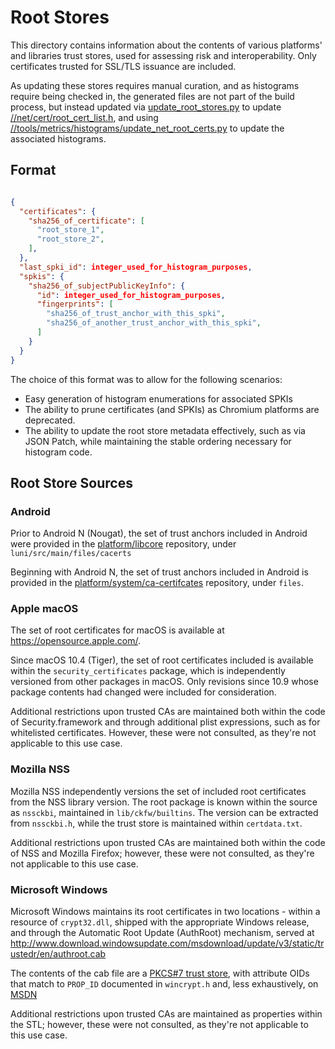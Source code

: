 # Root Stores

This directory contains information about the contents of various platforms'
and libraries trust stores, used for assessing risk and interoperability. Only
certificates trusted for SSL/TLS issuance are included.

As updating these stores requires manual curation, and as histograms require
being checked in, the generated files are not part of the build process, but
instead updated via [update_root_stores.py](update_root_stores.py) to update
[//net/cert/root_cert_list.h](/net/cert/root_cert_list.h), and using
[//tools/metrics/histograms/update_net_root_certs.py](/tools/metrics/histograms/update_net_root_certs.py)
to update the associated histograms.

## Format

``` json

{
  "certificates": {
    "sha256_of_certificate": [
      "root_store_1",
      "root_store_2",
    ],
  },
  "last_spki_id": integer_used_for_histogram_purposes,
  "spkis": {
    "sha256_of_subjectPublicKeyInfo": {
      "id": integer_used_for_histogram_purposes,
      "fingerprints": [
        "sha256_of_trust_anchor_with_this_spki",
        "sha256_of_another_trust_anchor_with_this_spki",
      ]
    }
  }
}
```

The choice of this format was to allow for the following scenarios:

* Easy generation of histogram enumerations for associated SPKIs
* The ability to prune certificates (and SPKIs) as Chromium platforms are
  deprecated.
* The ability to update the root store metadata effectively, such as via JSON
  Patch, while maintaining the stable ordering necessary for histogram code.

## Root Store Sources

### Android

Prior to Android N (Nougat), the set of trust anchors included in Android
were provided in the [platform/libcore](https://android.googlesource.com/platform/libcore)
repository, under `luni/src/main/files/cacerts`

Beginning with Android N, the set of trust anchors included in Android is
provided in the [platform/system/ca-certifcates](https://android.googlesource.com/platform/system/ca-certificates)
repository, under `files`.

### Apple macOS

The set of root certificates for macOS is available at https://opensource.apple.com/.

Since macOS 10.4 (Tiger), the set of root certificates included is available
within the `security_certificates` package, which is independently versioned
from other packages in macOS. Only revisions since 10.9 whose package contents
had changed were included for consideration.

Additional restrictions upon trusted CAs are maintained both within the code
of Security.framework and through additional plist expressions, such as for
whitelisted certificates. However, these were not consulted, as they're not
applicable to this use case.

### Mozilla NSS

Mozilla NSS independently versions the set of included root certificates from
the NSS library version. The root package is known within the source as
`nssckbi`, maintained in `lib/ckfw/builtins`. The version can be extracted
from `nssckbi.h`, while the trust store is maintained within `certdata.txt`.

Additional restrictions upon trusted CAs are maintained both within the code
of NSS and Mozilla Firefox; however, these were not consulted, as they're not
applicable to this use case.

### Microsoft Windows

Microsoft Windows maintains its root certificates in two locations - within
a resource of `crypt32.dll`, shipped with the appropriate Windows release, and
through the Automatic Root Update (AuthRoot) mechanism, served at
http://www.download.windowsupdate.com/msdownload/update/v3/static/trustedr/en/authroot.cab

The contents of the cab file are a [PKCS#7 trust store](http://unmitigatedrisk.com/?p=259),
with attribute OIDs that match to `PROP_ID` documented in `wincrypt.h` and,
less exhaustively, on [MSDN](https://msdn.microsoft.com/en-us/library/windows/desktop/aa376079(v=vs.85).aspx)

Additional restrictions upon trusted CAs are maintained as properties within
the STL; however, these were not consulted, as they're not applicable to this
use case.
